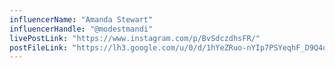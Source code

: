 ```yaml
---
influencerName: "Amanda Stewart"
influencerHandle: "@modestmandi"
livePostLink: "https://www.instagram.com/p/BvSdczdhsFR/"
postFileLink: "https://lh3.google.com/u/0/d/1hYeZRuo-nYIp7PSYeqhF_D9Q4oQq16sR"
---
```

